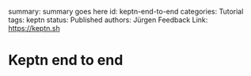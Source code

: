 summary: summary goes here
id: keptn-end-to-end
categories: Tutorial
tags: keptn
status: Published 
authors: Jürgen
Feedback Link: https://keptn.sh

# Keptn end to end
